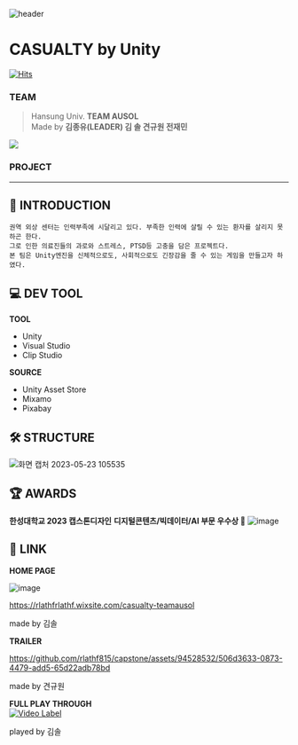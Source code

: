 ![header](https://capsule-render.vercel.app/api?type=waving&color=gradient&height=200&section=header&text=TEAM%20AUSOL%-nl-CASUALTY-nl-&fontSize=70)
# CASUALTY by Unity
[![Hits](https://hits.seeyoufarm.com/api/count/incr/badge.svg?url=https%3A%2F%2Fgithub.com%2Frlathf815%2Fcapstone&count_bg=%236FDFFF&title_bg=%23555555&icon=&icon_color=%23E7E7E7&title=Hits&edge_flat=false)](https://hits.seeyoufarm.com)

### TEAM
> Hansung Univ. **TEAM AUSOL**  
Made by **김종유(LEADER) 김 솔 견규원 전재민**  
<a href="https://github.com/rlathf815/capstone/graphs/contributors">
  <img src="https://contrib.rocks/image?repo=rlathf815/capstone" />
</a>

### PROJECT
___

## 📝 INTRODUCTION
```
권역 외상 센터는 인력부족에 시달리고 있다. 부족한 인력에 살릴 수 있는 환자를 살리지 못하곤 한다.
그로 인한 의료진들의 과로와 스트레스, PTSD등 고충을 담은 프로젝트다.
본 팀은 Unity엔진을 신체적으로도, 사회적으로도 긴장감을 줄 수 있는 게임을 만들고자 하였다.
```
## 💻 DEV TOOL
**TOOL**
* Unity
* Visual Studio
* Clip Studio  

**SOURCE**
* Unity Asset Store
* Mixamo
* Pixabay
## 🛠 STRUCTURE

![화면 캡처 2023-05-23 105535](https://github.com/rlathf815/capstone/assets/94528532/2d34e5c9-89f8-499c-8ae8-e4a65a3042e7)


## 🏆 AWARDS 

**한성대학교 2023 캡스톤디자인**
**디지털콘텐츠/빅데이터/AI 부문 우수상 🥈**
![image](https://github.com/rlathf815/capstone/assets/94528532/d1718405-cc56-4d09-bc92-a2302fca3b42)

## 🔗 LINK
**HOME PAGE**  

![image](https://github.com/rlathf815/capstone/assets/94528532/3b339a5a-8375-40b2-b921-9fbfebf6754d)  

https://rlathfrlathf.wixsite.com/casualty-teamausol   

made by 김솔   

**TRAILER**  

https://github.com/rlathf815/capstone/assets/94528532/506d3633-0873-4479-add5-65d22adb78bd  

made by 견규원    

**FULL PLAY THROUGH**  
[![Video Label](http://img.youtube.com/vi/CvurpLtzVVU/0.jpg)](https://youtu.be/CvurpLtzVVU?t=0s)  

played by 김솔  
